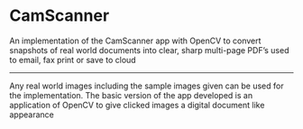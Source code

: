 # CamScanner
An implementation of the CamScanner app with OpenCV to convert snapshots of real world documents into clear, sharp multi-page PDF’s used to email, fax print or save to cloud

----------------------------
Any real world images including the sample images given can be used for the implementation. The basic version of the app developed is an application of OpenCV to give clicked images a digital document like appearance